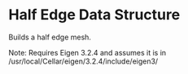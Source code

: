 # Half Edge Data Structure
Builds a half edge mesh.

Note: Requires Eigen 3.2.4 and assumes it is in /usr/local/Cellar/eigen/3.2.4/include/eigen3/
